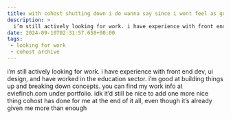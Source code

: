 ```yaml
---
title: with cohost shutting down i do wanna say since i wont feel as guilty about it now
description: >
  i’m still actively looking for work. i have experience with front end dev, ui design, and have worked in the education sector. i’m good at building things up and breaking down concepts. you can find my work info at eviefinch.com under portfolio. idk it’d still be nice to add one more nice thing cohost has done for me at the end of it all, even though it’s already given me more than enough
date: 2024-09-10T02:31:57.658+00:00
tags:
 - looking for work
 - cohost archive
---
```


i’m still actively looking for work. i have experience with front end dev, ui design, and have worked in the education sector. i’m good at building things up and breaking down concepts. you can find my work info at eviefinch.com under portfolio. idk it’d still be nice to add one more nice thing cohost has done for me at the end of it all, even though it’s already given me more than enough
